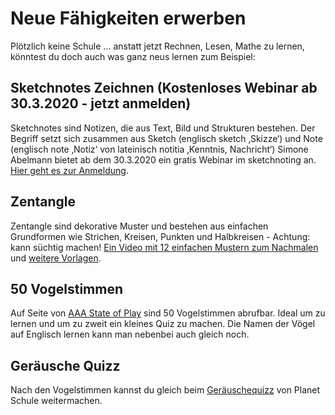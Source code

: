 # Neue Fähigkeiten erwerben

Plötzlich keine Schule ... anstatt jetzt Rechnen, Lesen, Mathe zu lernen, könntest du doch auch was ganz neus lernen zum Beispiel:

## Sketchnotes Zeichnen (Kostenloses Webinar ab 30.3.2020 - jetzt anmelden)

Sketchnotes sind Notizen, die aus Text, Bild und Strukturen bestehen. Der Begriff setzt sich zusammen aus Sketch (englisch sketch ‚Skizze‘) und Note (englisch note ‚Notiz‘ von lateinisch notitia ‚Kenntnis, Nachricht‘)
Simone Abelmann bietet ab dem 30.3.2020 ein gratis Webinar im sketchnoting an. [Hier geht es zur Anmeldung](https://webinar.simoneabelmann.com/funny-sketchnotes-webinar34117604).

## Zentangle 

Zentangle sind dekorative Muster und bestehen aus einfachen Grundformen wie Strichen, Kreisen, Punkten und Halbkreisen - Achtung: kann süchtig machen! [Ein Video mit 12 einfachen Mustern zum Nachmalen](https://youtu.be/QsBpNKiB2VE) und [weitere Vorlagen](https://www.musterquelle.de/).

## 50 Vogelstimmen

Auf Seite von [AAA State of Play](https://www.aaastateofplay.com/50-bird-species-sounds-they-make/) sind 50 Vogelstimmen abrufbar. Ideal um zu lernen und um zu zweit ein kleines Quiz zu machen. Die Namen der Vögel auf Englisch lernen kann man nebenbei auch gleich noch.

## Geräusche Quizz

Nach den Vogelstimmen kannst du gleich beim [Geräuschequizz](https://www.planet-schule.de/mm/geraeusche-quiz/) von Planet Schule weitermachen.
